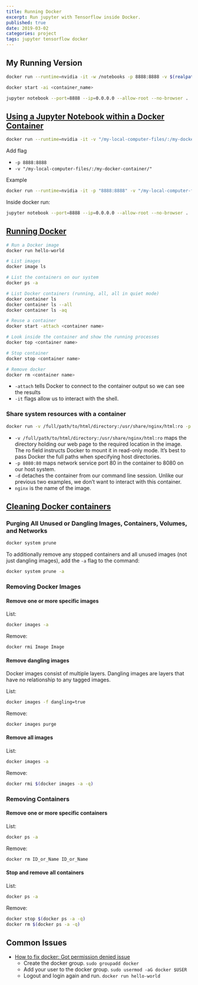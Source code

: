 ```yaml
---
title: Running Docker
excerpt: Run jupyter with Tensorflow inside Docker.
published: true
date: 2019-03-02
categories: project
tags: jupyter tensorflow docker
---
```


## My Running Version
``` bash
docker run --runtime=nvidia -it -w /notebooks -p 8888:8888 -v $(realpath ~/project/):/notebooks -e HOST_PERMS="$(id -u):$(id -g)"     tensorflow/tensorflow:nightly-devel-gpu-py3 bash

docker start -ai <container_name>

jupyter notebook --port=8888 --ip=0.0.0.0 --allow-root --no-browser .
```

## [Using a Jupyter Notebook within a Docker Container](https://devtalk.nvidia.com/default/topic/1032202/docker-and-nvidia-docker/using-a-jupyter-notebook-within-a-docker-container/)
``` bash
docker run --runtime=nvidia -it -v "/my-local-computer-files/:/my-docker-container/" my-nvidia-container
```

Add flag
- `-p 8888:8888`
- `-v "/my-local-computer-files/:/my-docker-container/"`

Example
``` bash
docker run --runtime=nvidia -it -p "8888:8888" -v "/my-local-computer-files/:/my-docker-container/" my-nvidia-container
```

Inside docker run:
``` bash
jupyter notebook --port=8888 --ip=0.0.0.0 --allow-root --no-browser .
```

## [Running Docker](https://stackify.com/docker-tutorial/)
``` bash
# Run a Docker image
docker run hello-world

# List images
docker image ls

# List the containers on our system
docker ps -a

# List Docker containers (running, all, all in quiet mode)
docker container ls
docker container ls --all
docker container ls -aq

# Reuse a container
docker start -attach <container name>

# Look inside the container and show the running processes
docker top <container name>

# Stop container
docker stop <container name>

# Remove docker
docker rm <container name>

```
- `-attach` tells Docker to connect to the container output so we can see the results
- `-it` flags allow us to interact with the shell.

### Share system resources with a container
``` bash
docker run -v /full/path/to/html/directory:/usr/share/nginx/html:ro -p 8080:80 -d nginx
```
- `-v /full/path/to/html/directory:/usr/share/nginx/html:ro` maps the directory holding our web page to the required location in the image. The ro field instructs Docker to mount it in read-only mode. It’s best to pass Docker the full paths when specifying host directories.
- `-p 8080:80` maps network service port 80 in the container to 8080 on our host system.
- `-d` detaches the container from our command line session. Unlike our previous two examples, we don’t want to interact with this container.
- `nginx` is the name of the image.

## [Cleaning Docker containers](https://www.digitalocean.com/community/tutorials/how-to-remove-docker-images-containers-and-volumes)

### Purging All Unused or Dangling Images, Containers, Volumes, and Networks
``` bash
docker system prune
```

To additionally remove any stopped containers and all unused images (not just dangling images), add the `-a` flag to the command:
``` bash
docker system prune -a
```

### Removing Docker Images
#### Remove one or more specific images
List:
``` bash
docker images -a
```

Remove:
``` bash
docker rmi Image Image
```

#### Remove dangling images
Docker images consist of multiple layers. Dangling images are layers that have no relationship to any tagged images.

List:
``` bash
docker images -f dangling=true
```

Remove:
``` bash
docker images purge
```

#### Remove all images
List:
``` bash
docker images -a
```

Remove:
``` bash
docker rmi $(docker images -a -q)
```

### Removing Containers
#### Remove one or more specific containers
List:
``` bash
docker ps -a
```

Remove:
``` bash
docker rm ID_or_Name ID_or_Name
```

#### Stop and remove all containers
List:
``` bash
docker ps -a
```

Remove:
``` bash
docker stop $(docker ps -a -q)
docker rm $(docker ps -a -q)
```

## Common Issues
- [How to fix docker: Got permission denied issue](https://stackoverflow.com/questions/48957195/how-to-fix-docker-got-permission-denied-issue)
    - Create the docker group.
    ```sudo groupadd docker```
    - Add your user to the docker group.
    ```sudo usermod -aG docker $USER```
    - Logout and login again and run.
    ```docker run hello-world```

